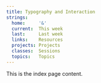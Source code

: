 ```yaml
---
title: Typography and Interaction
strings:
  home:     '&'
  current:  This week
  last:     Last week
  links:    Resources
  projects: Projects
  classes:  Sessions
  topics:   Topics
---
```




This is the index page content.
